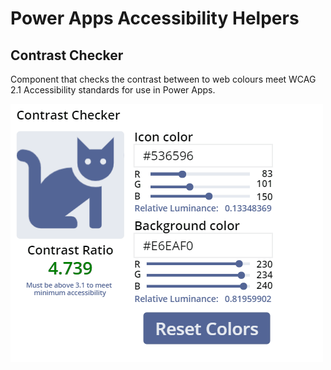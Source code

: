# Power Apps Accessibility Helpers

## Contrast Checker

Component that checks the contrast between to web colours meet WCAG 2.1 Accessibility standards for use in Power Apps.

![Contrast Checker](assets/ContrastChecker.gif)

